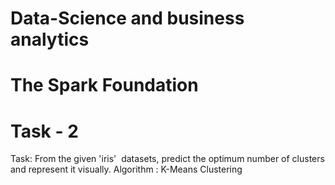 # Data-Science and business analytics
# The Spark Foundation
# Task - 2
Task: From the given 'iris'  datasets, predict the optimum number of clusters and represent it visually.
Algorithm : K-Means Clustering

